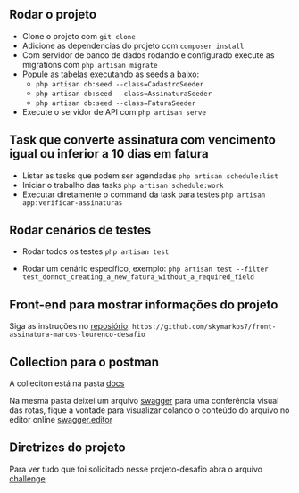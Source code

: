 ## Rodar o projeto
- Clone o projeto com `git clone`  
- Adicione as dependencias do projeto com `composer install`
- Com servidor de banco de dados rodando e configurado execute as migrations com `php artisan migrate`
- Popule as tabelas executando as seeds a baixo:
    - `php artisan db:seed --class=CadastroSeeder`
    - `php artisan db:seed --class=AssinaturaSeeder`
    - `php artisan db:seed --class=FaturaSeeder`
- Execute o servidor de API com `php artisan serve`   

## Task que converte assinatura com vencimento igual ou inferior a 10 dias em fatura
- Listar as tasks que podem ser agendadas `php artisan schedule:list`
- Iniciar o trabalho das tasks `php artisan schedule:work`
- Executar diretamente o command da task para testes `php artisan app:verificar-assinaturas`

## Rodar cenários de testes
 - Rodar todos os testes `php artisan test`

 - Rodar um cenário específico, exemplo: `php artisan test --filter test_donnot_creating_a_new_fatura_without_a_required_field`

## Front-end para mostrar informações do projeto
Siga as instruções no [reposiório](https://github.com/skymarkos7/front-assinatura-marcos-lourenco-desafio): `https://github.com/skymarkos7/front-assinatura-marcos-lourenco-desafio`

## Collection para o postman
A colleciton está na pasta [docs](docs\desafio-api-de-assinaturas-jobs-assincrôno.postman_collection.json)

Na mesma pasta deixei um arquivo [swagger](docs\swagger.yaml) para uma conferência visual das rotas, fique a vontade para visualizar colando o conteúdo do arquivo no editor online [swagger.editor](https://editor.swagger.io/)


## Diretrizes do projeto
 Para ver tudo que foi solicitado nesse projeto-desafio abra o arquivo [challenge](resources\Docs\challenge.md)

